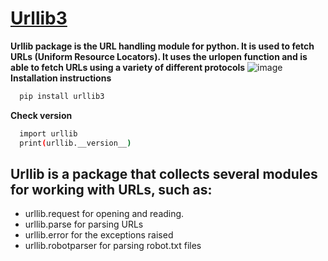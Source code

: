 # [Urllib3](https://pypi.org/project/urllib3/)
**Urllib package is the URL handling module for python. It is used to fetch URLs (Uniform Resource Locators). It uses the urlopen function and is able to fetch URLs using a variety of different protocols**
![image](https://github.com/ThisIs-Developer/Python/assets/109382325/1072c86b-c87c-439f-b71d-6f5f877b97e4)
**Installation instructions**
```bash
  pip install urllib3
```
**Check version**
```bash
  import urllib
  print(urllib.__version__)
```
## Urllib is a package that collects several modules for working with URLs, such as:
 * urllib.request for opening and reading.
 * urllib.parse for parsing URLs
 * urllib.error for the exceptions raised
 * urllib.robotparser for parsing robot.txt files
